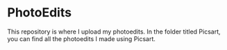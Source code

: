 # PhotoEdits

This repository is where I upload my photoedits. In the folder titled Picsart, you can find all the photoedits I made using Picsart.
